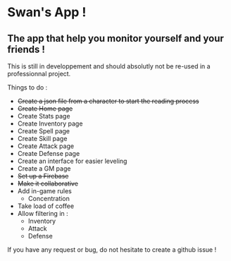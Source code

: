 # Swan's App !
## The app that help you monitor yourself and your friends !

This is still in developpement and should absolutly not be re-used in a professionnal project.

Things to do :

- ~~Create a json file from a character to start the reading process~~
- ~~Create Home page~~
- Create Stats page
- Create Inventory page
- Create Spell page
- Create Skill page
- Create Attack page
- Create Defense page
- Create an interface for easier leveling
- Create a GM page
- ~~Set up a Firebase~~
- ~~Make it collaborative~~
- Add in-game rules
  - Concentration
- Take load of coffee
- Allow filtering in :
  - Inventory
  - Attack
  - Defense

If you have any request or bug, do not hesitate to create a github issue !
